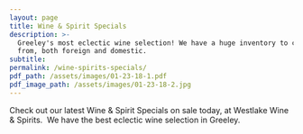 ```yaml
---
layout: page
title: Wine & Spirit Specials
description: >-
  Greeley's most eclectic wine selection! We have a huge inventory to choose
  from, both foreign and domestic.
subtitle:
permalink: /wine-spirits-specials/
pdf_path: /assets/images/01-23-18-1.pdf
pdf_image_path: /assets/images/01-23-18-2.jpg
---
```



Check out our latest Wine & Spirit Specials on sale today, at Westlake Wine & Spirits.  We have the best eclectic wine selection in Greeley.